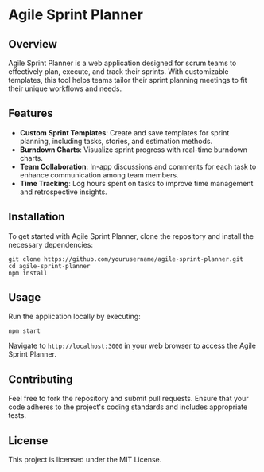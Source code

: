 # Agile Sprint Planner

## Overview
Agile Sprint Planner is a web application designed for scrum teams to effectively plan, execute, and track their sprints. With customizable templates, this tool helps teams tailor their sprint planning meetings to fit their unique workflows and needs.

## Features
- **Custom Sprint Templates**: Create and save templates for sprint planning, including tasks, stories, and estimation methods.
- **Burndown Charts**: Visualize sprint progress with real-time burndown charts.
- **Team Collaboration**: In-app discussions and comments for each task to enhance communication among team members.
- **Time Tracking**: Log hours spent on tasks to improve time management and retrospective insights.

## Installation
To get started with Agile Sprint Planner, clone the repository and install the necessary dependencies:

```
git clone https://github.com/yourusername/agile-sprint-planner.git
cd agile-sprint-planner
npm install
```

## Usage
Run the application locally by executing:
```
npm start
```

Navigate to `http://localhost:3000` in your web browser to access the Agile Sprint Planner.

## Contributing
Feel free to fork the repository and submit pull requests. Ensure that your code adheres to the project's coding standards and includes appropriate tests.

## License
This project is licensed under the MIT License.
